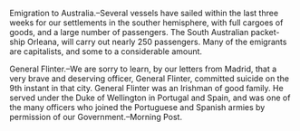   Emigration to Australia.–Several vessels have sailed within the last three weeks for our settlements in the souther hemisphere, with full cargoes of goods, and a large number of passengers. The South Australian packet-ship Orleana, will carry out nearly 250 passengers. Many of the emigrants are capitalists, and some to a considerable amount.  General Flinter.–We are sorry to learn, by our letters from Madrid, that a very brave and deserving officer, General Flinter, committed suicide on the 9th instant in that city. General Flinter was an Irishman of good family. He served under the Duke of Wellington in Portugal and Spain, and was one of the many officers who joined the Portuguese and Spanish armies by permission of our Government.–Morning Post.  